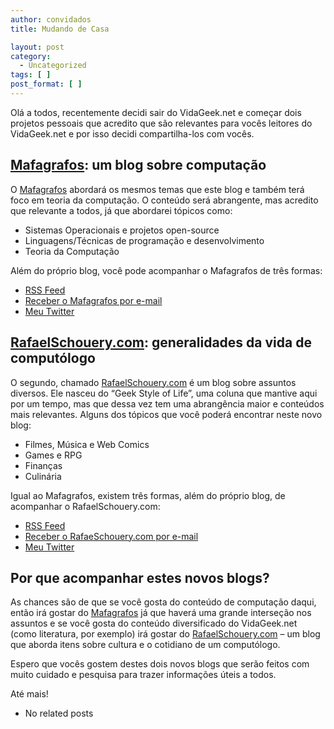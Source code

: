 ```yaml
---
author: convidados
title: Mudando de Casa

layout: post
category:
  - Uncategorized
tags: [ ]
post_format: [ ]
---
```

Olá a todos, recentemente decidi sair do VidaGeek.net e começar dois projetos pessoais que acredito que são relevantes para vocês leitores do VidaGeek.net e por isso decidi compartilha-los com vocês.

## [Mafagrafos][1]: um blog sobre computação

O [Mafagrafos][1] abordará os mesmos temas que este blog e também terá foco em teoria da computação. O conteúdo será abrangente, mas acredito que relevante a todos, já que abordarei tópicos como:

*   Sistemas Operacionais e projetos open-source
*   Linguagens/Técnicas de programação e desenvolvimento
*   Teoria da Computação

Além do próprio blog, você pode acompanhar o Mafagrafos de três formas:

*   [RSS Feed][2]
*   [Receber o Mafagrafos por e-mail][3]
*   [Meu Twitter][4]

## [RafaelSchouery.com][5]: generalidades da vida de computólogo

O segundo, chamado [RafaelSchouery.com][5] é um blog sobre assuntos diversos. Ele nasceu do “Geek Style of Life”, uma coluna que mantive aqui por um tempo, mas que dessa vez tem uma abrangência maior e conteúdos mais relevantes. Alguns dos tópicos que você poderá encontrar neste novo blog:

*   Filmes, Música e Web Comics
*   Games e RPG
*   Finanças
*   Culinária

Igual ao Mafagrafos, existem três formas, além do próprio blog, de acompanhar o RafaelSchouery.com:

*   [RSS Feed][6]
*   [Receber o RafaeSchouery.com por e-mail][7]
*   [Meu Twitter][4]

## Por que acompanhar estes novos blogs?

As chances são de que se você gosta do conteúdo de computação daqui, então irá gostar do [Mafagrafos][1] já que haverá uma grande interseção nos assuntos e se você gosta do conteúdo diversificado do VidaGeek.net (como literatura, por exemplo) irá gostar do [RafaelSchouery.com][5] – um blog que aborda itens sobre cultura e o cotidiano de um computólogo.

Espero que vocês gostem destes dois novos blogs que serão feitos com muito cuidado e pesquisa para trazer informações úteis a todos.

Até mais! 

*   No related posts












 [1]: http://mafagrafos.com "Mafagrafos"
 [2]: http://feeds.feedburner.com/mafagrafos
 [3]: http://feedburner.google.com/fb/a/mailverify?uri=Mafagrafos&loc=pt_BR
 [4]: http://twitter.com/schouery
 [5]: http://rafaelschouery.com "RafaelSchouery.com"
 [6]: http://feeds.feedburner.com/rafaelschouery
 [7]: http://feedburner.google.com/fb/a/mailverify?uri=rafaelschouery&loc=pt_BR





